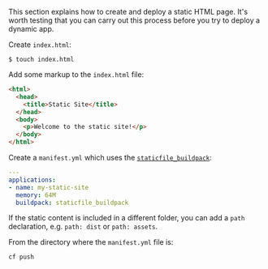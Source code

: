 This section explains how to create and deploy a static HTML page. It's
worth testing that you can carry out this process before you try to deploy a dynamic app.

Create `index.html`:

``
$ touch index.html
``

Add some markup to the `index.html` file:

```html
<html>
  <head>
    <title>Static Site</title>
  </head>
  <body>
    <p>Welcome to the static site!</p>
  </body>
</html>
```

Create a `manifest.yml` which uses the [`staticfile_buildpack`](https://github.com/cloudfoundry/staticfile-buildpack):

```yml
---
applications:
- name: my-static-site
  memory: 64M
  buildpack: staticfile_buildpack
```

If the static content is included in a different folder, you can add a `path` declaration, e.g. `path: dist` or `path: assets`.

From the directory where the `manifest.yml` file is:

``
cf push
``


